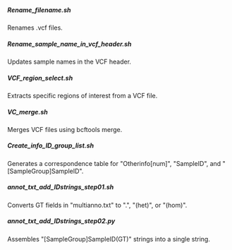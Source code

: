 ##### Rename_filename.sh
Renames .vcf files.

##### Rename_sample_name_in_vcf_header.sh
Updates sample names in the VCF header.

##### VCF_region_select.sh
Extracts specific regions of interest from a VCF file.

##### VC_merge.sh
Merges VCF files using bcftools merge.

##### Create_info_ID_group_list.sh
Generates a correspondence table for "Otherinfo[num]", "SampleID", and "[SampleGroup]SampleID".

##### annot_txt_add_IDstrings_step01.sh
Converts GT fields in "multianno.txt" to ".", "(het)", or "(hom)".

##### annot_txt_add_IDstrings_step02.py
Assembles "[SampleGroup]SampleID(GT)" strings into a single string.
